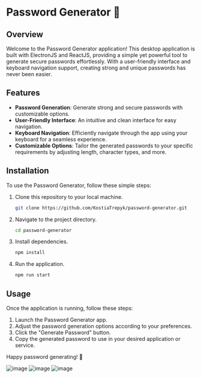 # Password Generator 🔑

## Overview

Welcome to the Password Generator application! This desktop application is built with ElectronJS and ReactJS, providing a simple yet powerful tool to generate secure passwords effortlessly. With a user-friendly interface and keyboard navigation support, creating strong and unique passwords has never been easier.

## Features

- **Password Generation**: Generate strong and secure passwords with customizable options.
- **User-Friendly Interface**: An intuitive and clean interface for easy navigation.
- **Keyboard Navigation**: Efficiently navigate through the app using your keyboard for a seamless experience.
- **Customizable Options**: Tailor the generated passwords to your specific requirements by adjusting length, character types, and more.

## Installation 

To use the Password Generator, follow these simple steps:

1. Clone this repository to your local machine.
   ```bash
   git clone https://github.com/KostiaTrepyk/password-generator.git
   ```
2. Navigate to the project directory.
   ```bash 
   cd password-generator
   ```
3. Install dependencies.
   ```bash
   npm install
   ```
4. Run the application.
   ```bash
   npm run start
   ```
## Usage 
Once the application is running, follow these steps:

1. Launch the Password Generator app.
2. Adjust the password generation options according to your preferences.
3. Click the "Generate Password" button.
4. Copy the generated password to use in your desired application or service.

Happy password generating! 🚀

![image](https://github.com/KostiaTrepyk/password-generator/assets/137499840/e5ca13ff-566b-4e34-8c6c-7570a14dd53e)
![image](https://github.com/KostiaTrepyk/password-generator/assets/137499840/5ada79ae-1e5e-40fe-8c67-8384937f2dff)
![image](https://github.com/KostiaTrepyk/password-generator/assets/137499840/95cba51c-b58f-41e1-b523-82e45170985d)
